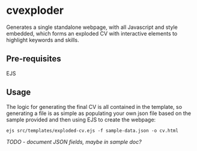 # cvexploder

Generates a single standalone webpage, with all Javascript and style embedded, which forms an exploded CV with interactive elements to highlight keywords and skills.

## Pre-requisites

EJS

## Usage

The logic for generating the final CV is all contained in the template, so generating a file is as simple as populating your own json file based on the sample provided and then using EJS to create the webpage:

	ejs src/templates/exploded-cv.ejs -f sample-data.json -o cv.html
  
*TODO - document JSON fields, maybe in sample doc?*